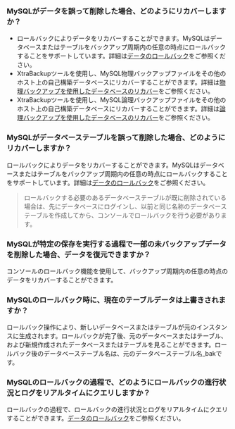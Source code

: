 ### MySQLがデータを誤って削除した場合、どのようにリカバーしますか？
- ロールバックによりデータをリカバーすることができます。MySQLはデータベースまたはテーブルをバックアップ周期内の任意の時点にロールバックすることをサポートしています。詳細は[データのロールバック](https://intl.cloud.tencent.com/document/product/236/7276)をご参照ください。
- XtraBackupツールを使用し、MySQL物理バックアップファイルをその他のホスト上の自己構築データベースにリカバーすることができます。詳細は[物理バックアップを使用したデータベースのリカバー](https://intl.cloud.tencent.com/document/product/236/31910)をご参照ください。
- XtraBackupツールを使用し、MySQL論理バックアップファイルをその他のホスト上の自己構築データベースにリカバーすることができます。詳細は[論理バックアップを使用したデータベースのリカバー](https://intl.cloud.tencent.com/document/product/236/31909)をご参照ください。

### MySQLがデータベーステーブルを誤って削除した場合、どのようにリカバーしますか？
ロールバックによりデータをリカバーすることができます。MySQLはデータベースまたはテーブルをバックアップ周期内の任意の時点にロールバックすることをサポートしています。詳細は[データのロールバック](https://intl.cloud.tencent.com/document/product/236/7276)をご参照ください。
>ロールバックする必要のあるデータベーステーブルが既に削除されている場合は、先にデータベースにログインし、以前と同じ名称のデータベーステーブルを作成してから、コンソールでロールバックを行う必要があります。

### MySQLが特定の保存を実行する過程で一部の未バックアップデータを削除した場合、データを復元できますか？
コンソールのロールバック機能を使用して、バックアップ周期内の任意の時点のデータをリカバーすることができます。

### MySQLのロールバック時に、現在のテーブルデータは上書きされますか？
ロールバック操作により、新しいデータベースまたはテーブルが元のインスタンスに生成されます。ロールバックが完了後、元のデータベースまたはテーブル、および新規作成されたデータベースまたはテーブルを見ることができます。ロールバック後のデータベーステーブル名は、元のデータベーステーブル名_bakです。

### MySQLのロールバックの過程で、どのようにロールバックの進行状況とログをリアルタイムにクエリしますか？
ロールバックの過程で、ロールバックの進行状況とログをリアルタイムにクエリすることができます。[データのロールバック](https://intl.cloud.tencent.com/document/product/236/7276)をご参照ください。

